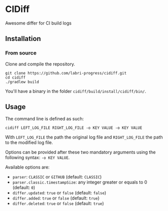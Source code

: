 # CIDiff

Awesome differ for CI build logs

## Installation

### From source

Clone and compile the repository.

~~~
git clone https://github.com/labri-progress/cidiff.git
cd cidiff
./gradlew build
~~~

You'll have a binary in the folder `cidiff/build/install/cidiff/bin/`.

## Usage

The command line is defined as such:

~~~
cidiff LEFT_LOG_FILE RIGHT_LOG_FILE -o KEY VALUE -o KEY VALUE
~~~

With `LEFT_LOG_FILE` the path the original log file and `RIGHT_LOG_FILE` the path to the modified log file.

Options can be provided after these two mandatory arguments using the following syntax: `-o KEY VALUE`.

Available options are:

* `parser`: `CLASSIC` or `GITHUB` (default: `CLASSIC`)
* `parser.classic.timestampSize`: any integer greater or equals to 0 (default: `0`)
* `differ.updated`: `true` or `false` (default: `false`)
* `differ.added`: `true` or `false` (default: `true`)
* `differ.deleted`: `true` or `false` (default: `true`)